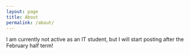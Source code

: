 ```yaml
---
layout: page
title: About
permalink: /about/
---
```

I am currently not active as an IT student, but I will start posting after the February half term!
